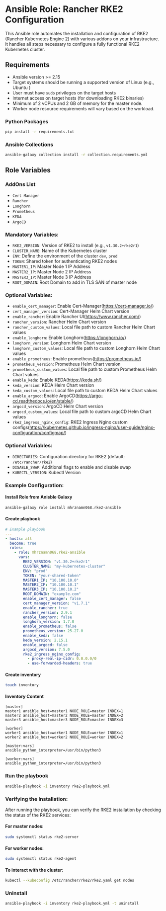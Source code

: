 # Ansible Role: Rancher RKE2 Configuration

This Ansible role automates the installation and configuration of RKE2 (Rancher Kubernetes Engine 2) with various addons on your infrastructure. It handles all steps necessary to configure a fully functional RKE2 Kubernetes cluster.

## Requirements

- Ansible version >= 2.15
- Target systems should be running a supported version of Linux (e.g., Ubuntu )
- User must have `sudo` privileges on the target hosts
- Internet access on target hosts (for downloading RKE2 binaries)
- Minimum of 2 vCPUs and 2 GB of memory for the master node.
- Worker node resource requirements will vary based on the workload.

### Python Packages
```bash
pip install -r requirements.txt
```

### Ansible Collections
```bash
ansible-galaxy collection install -r collection.requirements.yml
```

## Role Variables

### AddOns List

 - `Cert Manager`
 - `Rancher`
 - `Longhorn`
 - `Prometheus`
 - `KEDA`
 - `ArgoCD`

### Mandatory Variables:

- `RKE2_VERSION`: Version of RKE2 to install (e.g., `v1.30.2+rke2r1`)
- `CLUSTER_NAME`: Name of the Kubernetes cluster
- `ENV`: Define the environment of the cluster `dev`, `prod`
- `TOKEN`: Shared token for authenticating RKE2 nodes
- `MASTER1_IP`: Master Node 1 IP Address
- `MASTER2_IP`: Master Node 2 IP Address
- `MASTER3_IP`: Master Node 3 IP Address
- `ROOT_DOMAIN`: Root Domain to add in TLS SAN of master node


### Optional Variables:
- `enable_cert_manager`: Enable Cert-Manager(https://cert-manager.io/)
- `cert_manager_version`: Cert-Manager Helm Chart version
- `enable_rancher`: Enable Rancher UI(https://www.rancher.com/)
- `rancher_version`: Rancher Helm Chart version
- `rancher_custom_values`: Local file path to custom Rancher Helm Chart values
- `enable_longhorn`: Enable Longhorn(https://longhorn.io/)
- `longhorn_version`: Longhorn Helm Chart version
- `longhorn_custom_values`: Local file path to custom Longhorn Helm Chart values
- `enable_prometheus`: Enable prometheus(https://prometheus.io/)
- `prometheus_version`: Prometheus Helm Chart version
- `prometheus_custom_values`: Local file path to custom Prometheus Helm Chart values
- `enable_keda`: Enable KEDA(https://keda.sh/)
- `keda_version`: KEDA Helm Chart version
- `keda_custom_values`: Local file path to custom KEDA Helm Chart values
- `enable_argocd`: Enable ArgoCD(https://argo-cd.readthedocs.io/en/stable/)
- `argocd_version`: ArgoCD Helm Chart version
- `argocd_custom_values`: Local file path to custom argoCD Helm Chart values
- `rke2_ingress_nginx_config`: RKE2 Ingress Nginx custom configs(https://kubernetes.github.io/ingress-nginx/user-guide/nginx-configuration/configmap/)


### Optional Variables:

- `DIRECTORIES`: Configuration directory for RKE2 (default: `/etc/rancher/rke2`)
- `DISABLE_SWAP`: Additional flags to enable and disable swap
- `KUBECTL_VERSION`: Kubectl Version
### Example Configuration:
#### Install Role from Anisble Galaxy
```bash
ansible-galaxy role install mhrznamn068.rke2-ansible
```

#### Create playbook
```yaml
# Example playbook
---
- hosts: all
  become: true
  roles:
    - role: mhrznamn068.rke2-ansible
      vars:
        RKE2_VERSION: "v1.30.2+rke2r1"
        CLUSTER_NAME: "my-kubernetes-cluster"
        ENV: "prod"
        TOKEN: "your-shared-token"
        MASTER1_IP: "10.100.10.0"
        MASTER2_IP: "10.100.10.1"
        MASTER3_IP: "10.100.10.2"
        ROOT_DOMAIN: "example.com"
        enable_cert_manager: false
        cert_manager_version: "v1.7.1"
        enable_rancher: true
        rancher_version: 2.9.1
        enable_longhorn: false
        longhorn_version: 1.7.0
        enable_prometheus: false
        prometheus_version: 25.27.0
        enable_keda: false
        keda_version: 2.15.1
        enable_argocd: false
        argocd_version: 7.5.0
        rke2_ingress_nginx_config: 
          - proxy-real-ip-cidr: 0.0.0.0/0
          - use-forwarded-headers: true
```

#### Create inventory
```bash
touch inventory
```
#### Inventory Content
```
[master]
master1 ansible_host=master1 NODE_ROLE=master INDEX=1
master2 ansible_host=master2 NODE_ROLE=master INDEX=2
master3 ansible_host=master3 NODE_ROLE=master INDEX=3

[worker]
worker1 ansible_host=worker1 NODE_ROLE=worker INDEX=1
worker2 ansible_host=worker2 NODE_ROLE=worker INDEX=2

[master:vars]
ansible_python_interpreter=/usr/bin/python3

[worker:vars]
ansible_python_interpreter=/usr/bin/python3
```
### Run the playbook
```bash
ansible-playbook -i inventory rke2-playbook.yml
```

### Verifying the Installation:
After running the playbook, you can verify the RKE2 installation by checking the status of the RKE2 services:

#### For master nodes:
```bash
sudo systemctl status rke2-server
```

#### For worker nodes:

```bash
sudo systemctl status rke2-agent
```

#### To interact with the cluster:

```bash
kubectl --kubeconfig /etc/rancher/rke2/rke2.yaml get nodes
```

### Uninstall
```bash
ansible-playbook -i inventory rke2-playbook.yml -t uninstall
```
